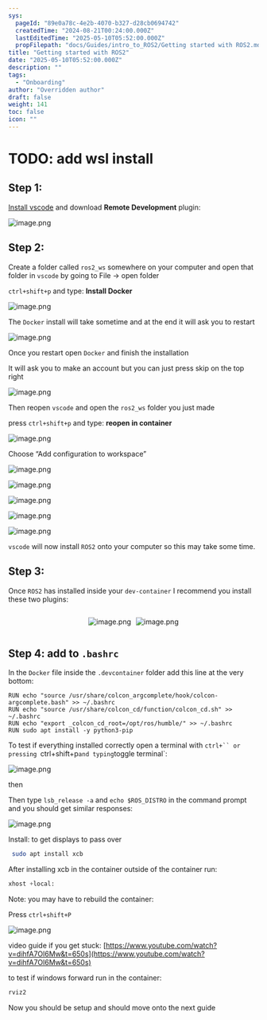 ```yaml
---
sys:
  pageId: "89e0a78c-4e2b-4070-b327-d28cb0694742"
  createdTime: "2024-08-21T00:24:00.000Z"
  lastEditedTime: "2025-05-10T05:52:00.000Z"
  propFilepath: "docs/Guides/intro_to_ROS2/Getting started with ROS2.md"
title: "Getting started with ROS2"
date: "2025-05-10T05:52:00.000Z"
description: ""
tags:
  - "Onboarding"
author: "Overridden author"
draft: false
weight: 141
toc: false
icon: ""
---
```


# TODO: add wsl install

## Step 1:

[Install vscode](https://code.visualstudio.com/download) and download **Remote Development** plugin:

![image.png](https://prod-files-secure.s3.us-west-2.amazonaws.com/d518164a-d88e-44d1-a4ee-3adb3bd8bce0/efb52993-1881-4a40-b95e-6f020334f022/image.png?X-Amz-Algorithm=AWS4-HMAC-SHA256&X-Amz-Content-Sha256=UNSIGNED-PAYLOAD&X-Amz-Credential=ASIAZI2LB466T2G3IXJ2%2F20250603%2Fus-west-2%2Fs3%2Faws4_request&X-Amz-Date=20250603T140957Z&X-Amz-Expires=3600&X-Amz-Security-Token=IQoJb3JpZ2luX2VjED0aCXVzLXdlc3QtMiJIMEYCIQCKyEbXEu5jwCq3d%2BFSANWRVGrQHIQRgSOku9kSklpsqgIhAONR9nxteT5wpz%2FLTciqaDhJ3LLZPyFl0eQUvSJ7us6LKv8DCBYQABoMNjM3NDIzMTgzODA1Igz07L%2BXuYOYw2c916Yq3APJLWFMmxohO7cbHIhGRTaAnrN4q2KRQ2nGAmVdROTdQHxypyATypM6IrU14jnwsTh0PCq4BVvbPe67VuL1MDklE8XVQIDGDIwB7YUTg%2FgYBZK9tqOxHrUx3Als2NNiW78%2BRSC4YU%2Fo7Hz0kQ1JlMAw1NjGBvWfYmigGTBy5bSszvBxLZF4f8H8dXuFmrjd6mrg5OJY1YicQoLUmq5%2B5kx9L09J5YILwwxRjwmFXtXVlZcb7%2FYjlEQq34lNzSA5dhpOF3u3eUJ8GYMwtsCqpg6ZG7V9LUShnkqkzNMNE1gNosAmsUyEFVR7vyPxsNLOMDd1zrgTOVlKUU%2FOFs7mgPeyVRfuhjtX%2FJOhL69JB4QRb%2FiFs3ypOEFeF9WhDhIahSmLPLz8lXtAXO8Xa8Tcc5VG48ExkLoCJ%2ByOsxn7XsEtGqsB%2Fp9vAJ9Myy%2Fcyg90u8fvPQy7hRW7tqaiCMqCiTc9c3nF7x2KOFrGUOE33d5QbEQJEd22wWNv5jwoNXVtZgjaIK485jiArFzeZfKrSayt4BjFXYhuxrfHp0j8QTKKzkpzv7f2dmSGRMI5fLp5CqEngbFTm%2F5MB94kNiMtTw1Pk5i5QqMhbkupLc%2FX7aQuI7MgjRoOjBPK3sgjDzDh5vvBBjqkAUhRX6sfTtIxNYqFy68gBemmQ3tHFB%2B%2FqPbjSfosFFG6ss%2FJd4cJupvfJrHVPDUX7tKtEOzmFbJgH6zLwhl0M%2FsS%2Fulkm%2BBqquycU8lvzjkbrxrbaqh7r10hFzWl8a1e1f6EWKQmsbe8XfONAdz%2BtiD2rTkEoAAeqHAk42QiIaKk%2FeaqXdVox9AiZFy5q6K%2FKxBPbwLANw2GM%2FkotyZnnsRUZvlD&X-Amz-Signature=9e2a012e93a2601fa66cfbc79ce44e4ecd0e3a1fb3f58e03cde0b1dc627509b3&X-Amz-SignedHeaders=host&x-id=GetObject)

## Step 2:

Create a folder called `ros2_ws` somewhere on your computer and open that folder in `vscode` by going to File → open folder 

`ctrl+shift+p` and type: **Install Docker**

![image.png](https://prod-files-secure.s3.us-west-2.amazonaws.com/d518164a-d88e-44d1-a4ee-3adb3bd8bce0/2269dc0e-1cd5-47ff-bceb-c04ad9b2eab0/image.png?X-Amz-Algorithm=AWS4-HMAC-SHA256&X-Amz-Content-Sha256=UNSIGNED-PAYLOAD&X-Amz-Credential=ASIAZI2LB466T2G3IXJ2%2F20250603%2Fus-west-2%2Fs3%2Faws4_request&X-Amz-Date=20250603T140957Z&X-Amz-Expires=3600&X-Amz-Security-Token=IQoJb3JpZ2luX2VjED0aCXVzLXdlc3QtMiJIMEYCIQCKyEbXEu5jwCq3d%2BFSANWRVGrQHIQRgSOku9kSklpsqgIhAONR9nxteT5wpz%2FLTciqaDhJ3LLZPyFl0eQUvSJ7us6LKv8DCBYQABoMNjM3NDIzMTgzODA1Igz07L%2BXuYOYw2c916Yq3APJLWFMmxohO7cbHIhGRTaAnrN4q2KRQ2nGAmVdROTdQHxypyATypM6IrU14jnwsTh0PCq4BVvbPe67VuL1MDklE8XVQIDGDIwB7YUTg%2FgYBZK9tqOxHrUx3Als2NNiW78%2BRSC4YU%2Fo7Hz0kQ1JlMAw1NjGBvWfYmigGTBy5bSszvBxLZF4f8H8dXuFmrjd6mrg5OJY1YicQoLUmq5%2B5kx9L09J5YILwwxRjwmFXtXVlZcb7%2FYjlEQq34lNzSA5dhpOF3u3eUJ8GYMwtsCqpg6ZG7V9LUShnkqkzNMNE1gNosAmsUyEFVR7vyPxsNLOMDd1zrgTOVlKUU%2FOFs7mgPeyVRfuhjtX%2FJOhL69JB4QRb%2FiFs3ypOEFeF9WhDhIahSmLPLz8lXtAXO8Xa8Tcc5VG48ExkLoCJ%2ByOsxn7XsEtGqsB%2Fp9vAJ9Myy%2Fcyg90u8fvPQy7hRW7tqaiCMqCiTc9c3nF7x2KOFrGUOE33d5QbEQJEd22wWNv5jwoNXVtZgjaIK485jiArFzeZfKrSayt4BjFXYhuxrfHp0j8QTKKzkpzv7f2dmSGRMI5fLp5CqEngbFTm%2F5MB94kNiMtTw1Pk5i5QqMhbkupLc%2FX7aQuI7MgjRoOjBPK3sgjDzDh5vvBBjqkAUhRX6sfTtIxNYqFy68gBemmQ3tHFB%2B%2FqPbjSfosFFG6ss%2FJd4cJupvfJrHVPDUX7tKtEOzmFbJgH6zLwhl0M%2FsS%2Fulkm%2BBqquycU8lvzjkbrxrbaqh7r10hFzWl8a1e1f6EWKQmsbe8XfONAdz%2BtiD2rTkEoAAeqHAk42QiIaKk%2FeaqXdVox9AiZFy5q6K%2FKxBPbwLANw2GM%2FkotyZnnsRUZvlD&X-Amz-Signature=8a2fcec55caded1e9aa2d63c6c7013ac3f435af94feedacdf85e2fb5859c370a&X-Amz-SignedHeaders=host&x-id=GetObject)

The `Docker` install will take sometime and at the end it will ask you to restart

![image.png](https://prod-files-secure.s3.us-west-2.amazonaws.com/d518164a-d88e-44d1-a4ee-3adb3bd8bce0/ed233f78-be33-4b1f-b89c-9c346c0e961e/image.png?X-Amz-Algorithm=AWS4-HMAC-SHA256&X-Amz-Content-Sha256=UNSIGNED-PAYLOAD&X-Amz-Credential=ASIAZI2LB466T2G3IXJ2%2F20250603%2Fus-west-2%2Fs3%2Faws4_request&X-Amz-Date=20250603T140957Z&X-Amz-Expires=3600&X-Amz-Security-Token=IQoJb3JpZ2luX2VjED0aCXVzLXdlc3QtMiJIMEYCIQCKyEbXEu5jwCq3d%2BFSANWRVGrQHIQRgSOku9kSklpsqgIhAONR9nxteT5wpz%2FLTciqaDhJ3LLZPyFl0eQUvSJ7us6LKv8DCBYQABoMNjM3NDIzMTgzODA1Igz07L%2BXuYOYw2c916Yq3APJLWFMmxohO7cbHIhGRTaAnrN4q2KRQ2nGAmVdROTdQHxypyATypM6IrU14jnwsTh0PCq4BVvbPe67VuL1MDklE8XVQIDGDIwB7YUTg%2FgYBZK9tqOxHrUx3Als2NNiW78%2BRSC4YU%2Fo7Hz0kQ1JlMAw1NjGBvWfYmigGTBy5bSszvBxLZF4f8H8dXuFmrjd6mrg5OJY1YicQoLUmq5%2B5kx9L09J5YILwwxRjwmFXtXVlZcb7%2FYjlEQq34lNzSA5dhpOF3u3eUJ8GYMwtsCqpg6ZG7V9LUShnkqkzNMNE1gNosAmsUyEFVR7vyPxsNLOMDd1zrgTOVlKUU%2FOFs7mgPeyVRfuhjtX%2FJOhL69JB4QRb%2FiFs3ypOEFeF9WhDhIahSmLPLz8lXtAXO8Xa8Tcc5VG48ExkLoCJ%2ByOsxn7XsEtGqsB%2Fp9vAJ9Myy%2Fcyg90u8fvPQy7hRW7tqaiCMqCiTc9c3nF7x2KOFrGUOE33d5QbEQJEd22wWNv5jwoNXVtZgjaIK485jiArFzeZfKrSayt4BjFXYhuxrfHp0j8QTKKzkpzv7f2dmSGRMI5fLp5CqEngbFTm%2F5MB94kNiMtTw1Pk5i5QqMhbkupLc%2FX7aQuI7MgjRoOjBPK3sgjDzDh5vvBBjqkAUhRX6sfTtIxNYqFy68gBemmQ3tHFB%2B%2FqPbjSfosFFG6ss%2FJd4cJupvfJrHVPDUX7tKtEOzmFbJgH6zLwhl0M%2FsS%2Fulkm%2BBqquycU8lvzjkbrxrbaqh7r10hFzWl8a1e1f6EWKQmsbe8XfONAdz%2BtiD2rTkEoAAeqHAk42QiIaKk%2FeaqXdVox9AiZFy5q6K%2FKxBPbwLANw2GM%2FkotyZnnsRUZvlD&X-Amz-Signature=044aaea8dc77609999f5e8d4a8f35d3ffed3bf27c95dcf92544448d917067689&X-Amz-SignedHeaders=host&x-id=GetObject)

Once you restart open `Docker` and finish the installation

It will ask you to make an account but you can just press skip on the top right

![image.png](https://prod-files-secure.s3.us-west-2.amazonaws.com/d518164a-d88e-44d1-a4ee-3adb3bd8bce0/21010ad9-1659-4fd9-9f59-9932a09b2a3d/image.png?X-Amz-Algorithm=AWS4-HMAC-SHA256&X-Amz-Content-Sha256=UNSIGNED-PAYLOAD&X-Amz-Credential=ASIAZI2LB466T2G3IXJ2%2F20250603%2Fus-west-2%2Fs3%2Faws4_request&X-Amz-Date=20250603T140957Z&X-Amz-Expires=3600&X-Amz-Security-Token=IQoJb3JpZ2luX2VjED0aCXVzLXdlc3QtMiJIMEYCIQCKyEbXEu5jwCq3d%2BFSANWRVGrQHIQRgSOku9kSklpsqgIhAONR9nxteT5wpz%2FLTciqaDhJ3LLZPyFl0eQUvSJ7us6LKv8DCBYQABoMNjM3NDIzMTgzODA1Igz07L%2BXuYOYw2c916Yq3APJLWFMmxohO7cbHIhGRTaAnrN4q2KRQ2nGAmVdROTdQHxypyATypM6IrU14jnwsTh0PCq4BVvbPe67VuL1MDklE8XVQIDGDIwB7YUTg%2FgYBZK9tqOxHrUx3Als2NNiW78%2BRSC4YU%2Fo7Hz0kQ1JlMAw1NjGBvWfYmigGTBy5bSszvBxLZF4f8H8dXuFmrjd6mrg5OJY1YicQoLUmq5%2B5kx9L09J5YILwwxRjwmFXtXVlZcb7%2FYjlEQq34lNzSA5dhpOF3u3eUJ8GYMwtsCqpg6ZG7V9LUShnkqkzNMNE1gNosAmsUyEFVR7vyPxsNLOMDd1zrgTOVlKUU%2FOFs7mgPeyVRfuhjtX%2FJOhL69JB4QRb%2FiFs3ypOEFeF9WhDhIahSmLPLz8lXtAXO8Xa8Tcc5VG48ExkLoCJ%2ByOsxn7XsEtGqsB%2Fp9vAJ9Myy%2Fcyg90u8fvPQy7hRW7tqaiCMqCiTc9c3nF7x2KOFrGUOE33d5QbEQJEd22wWNv5jwoNXVtZgjaIK485jiArFzeZfKrSayt4BjFXYhuxrfHp0j8QTKKzkpzv7f2dmSGRMI5fLp5CqEngbFTm%2F5MB94kNiMtTw1Pk5i5QqMhbkupLc%2FX7aQuI7MgjRoOjBPK3sgjDzDh5vvBBjqkAUhRX6sfTtIxNYqFy68gBemmQ3tHFB%2B%2FqPbjSfosFFG6ss%2FJd4cJupvfJrHVPDUX7tKtEOzmFbJgH6zLwhl0M%2FsS%2Fulkm%2BBqquycU8lvzjkbrxrbaqh7r10hFzWl8a1e1f6EWKQmsbe8XfONAdz%2BtiD2rTkEoAAeqHAk42QiIaKk%2FeaqXdVox9AiZFy5q6K%2FKxBPbwLANw2GM%2FkotyZnnsRUZvlD&X-Amz-Signature=7fff9f5b6fbc80a62addfef522cd4992fab7082532769e27a493467e0f85aba1&X-Amz-SignedHeaders=host&x-id=GetObject)

Then reopen `vscode` and open the `ros2_ws` folder you just made

press `ctrl+shift+p` and type: **reopen in container**

![image.png](https://prod-files-secure.s3.us-west-2.amazonaws.com/d518164a-d88e-44d1-a4ee-3adb3bd8bce0/4e93b8c2-41ad-488c-8095-c74205196118/image.png?X-Amz-Algorithm=AWS4-HMAC-SHA256&X-Amz-Content-Sha256=UNSIGNED-PAYLOAD&X-Amz-Credential=ASIAZI2LB466T2G3IXJ2%2F20250603%2Fus-west-2%2Fs3%2Faws4_request&X-Amz-Date=20250603T140957Z&X-Amz-Expires=3600&X-Amz-Security-Token=IQoJb3JpZ2luX2VjED0aCXVzLXdlc3QtMiJIMEYCIQCKyEbXEu5jwCq3d%2BFSANWRVGrQHIQRgSOku9kSklpsqgIhAONR9nxteT5wpz%2FLTciqaDhJ3LLZPyFl0eQUvSJ7us6LKv8DCBYQABoMNjM3NDIzMTgzODA1Igz07L%2BXuYOYw2c916Yq3APJLWFMmxohO7cbHIhGRTaAnrN4q2KRQ2nGAmVdROTdQHxypyATypM6IrU14jnwsTh0PCq4BVvbPe67VuL1MDklE8XVQIDGDIwB7YUTg%2FgYBZK9tqOxHrUx3Als2NNiW78%2BRSC4YU%2Fo7Hz0kQ1JlMAw1NjGBvWfYmigGTBy5bSszvBxLZF4f8H8dXuFmrjd6mrg5OJY1YicQoLUmq5%2B5kx9L09J5YILwwxRjwmFXtXVlZcb7%2FYjlEQq34lNzSA5dhpOF3u3eUJ8GYMwtsCqpg6ZG7V9LUShnkqkzNMNE1gNosAmsUyEFVR7vyPxsNLOMDd1zrgTOVlKUU%2FOFs7mgPeyVRfuhjtX%2FJOhL69JB4QRb%2FiFs3ypOEFeF9WhDhIahSmLPLz8lXtAXO8Xa8Tcc5VG48ExkLoCJ%2ByOsxn7XsEtGqsB%2Fp9vAJ9Myy%2Fcyg90u8fvPQy7hRW7tqaiCMqCiTc9c3nF7x2KOFrGUOE33d5QbEQJEd22wWNv5jwoNXVtZgjaIK485jiArFzeZfKrSayt4BjFXYhuxrfHp0j8QTKKzkpzv7f2dmSGRMI5fLp5CqEngbFTm%2F5MB94kNiMtTw1Pk5i5QqMhbkupLc%2FX7aQuI7MgjRoOjBPK3sgjDzDh5vvBBjqkAUhRX6sfTtIxNYqFy68gBemmQ3tHFB%2B%2FqPbjSfosFFG6ss%2FJd4cJupvfJrHVPDUX7tKtEOzmFbJgH6zLwhl0M%2FsS%2Fulkm%2BBqquycU8lvzjkbrxrbaqh7r10hFzWl8a1e1f6EWKQmsbe8XfONAdz%2BtiD2rTkEoAAeqHAk42QiIaKk%2FeaqXdVox9AiZFy5q6K%2FKxBPbwLANw2GM%2FkotyZnnsRUZvlD&X-Amz-Signature=4c83cdb86f7a5ec61c8f6a669214c29a289a5f9d9aebd51d6dee9488fbe9ce54&X-Amz-SignedHeaders=host&x-id=GetObject)

Choose “Add configuration to workspace”

![image.png](https://prod-files-secure.s3.us-west-2.amazonaws.com/d518164a-d88e-44d1-a4ee-3adb3bd8bce0/9560b282-5060-4989-ba37-97e7b2c22476/image.png?X-Amz-Algorithm=AWS4-HMAC-SHA256&X-Amz-Content-Sha256=UNSIGNED-PAYLOAD&X-Amz-Credential=ASIAZI2LB466T2G3IXJ2%2F20250603%2Fus-west-2%2Fs3%2Faws4_request&X-Amz-Date=20250603T140957Z&X-Amz-Expires=3600&X-Amz-Security-Token=IQoJb3JpZ2luX2VjED0aCXVzLXdlc3QtMiJIMEYCIQCKyEbXEu5jwCq3d%2BFSANWRVGrQHIQRgSOku9kSklpsqgIhAONR9nxteT5wpz%2FLTciqaDhJ3LLZPyFl0eQUvSJ7us6LKv8DCBYQABoMNjM3NDIzMTgzODA1Igz07L%2BXuYOYw2c916Yq3APJLWFMmxohO7cbHIhGRTaAnrN4q2KRQ2nGAmVdROTdQHxypyATypM6IrU14jnwsTh0PCq4BVvbPe67VuL1MDklE8XVQIDGDIwB7YUTg%2FgYBZK9tqOxHrUx3Als2NNiW78%2BRSC4YU%2Fo7Hz0kQ1JlMAw1NjGBvWfYmigGTBy5bSszvBxLZF4f8H8dXuFmrjd6mrg5OJY1YicQoLUmq5%2B5kx9L09J5YILwwxRjwmFXtXVlZcb7%2FYjlEQq34lNzSA5dhpOF3u3eUJ8GYMwtsCqpg6ZG7V9LUShnkqkzNMNE1gNosAmsUyEFVR7vyPxsNLOMDd1zrgTOVlKUU%2FOFs7mgPeyVRfuhjtX%2FJOhL69JB4QRb%2FiFs3ypOEFeF9WhDhIahSmLPLz8lXtAXO8Xa8Tcc5VG48ExkLoCJ%2ByOsxn7XsEtGqsB%2Fp9vAJ9Myy%2Fcyg90u8fvPQy7hRW7tqaiCMqCiTc9c3nF7x2KOFrGUOE33d5QbEQJEd22wWNv5jwoNXVtZgjaIK485jiArFzeZfKrSayt4BjFXYhuxrfHp0j8QTKKzkpzv7f2dmSGRMI5fLp5CqEngbFTm%2F5MB94kNiMtTw1Pk5i5QqMhbkupLc%2FX7aQuI7MgjRoOjBPK3sgjDzDh5vvBBjqkAUhRX6sfTtIxNYqFy68gBemmQ3tHFB%2B%2FqPbjSfosFFG6ss%2FJd4cJupvfJrHVPDUX7tKtEOzmFbJgH6zLwhl0M%2FsS%2Fulkm%2BBqquycU8lvzjkbrxrbaqh7r10hFzWl8a1e1f6EWKQmsbe8XfONAdz%2BtiD2rTkEoAAeqHAk42QiIaKk%2FeaqXdVox9AiZFy5q6K%2FKxBPbwLANw2GM%2FkotyZnnsRUZvlD&X-Amz-Signature=e020dab2edbdb1c7d7568c2b1a4518bc573bde4360587544171a95bc5db50d7c&X-Amz-SignedHeaders=host&x-id=GetObject)

![image.png](https://prod-files-secure.s3.us-west-2.amazonaws.com/d518164a-d88e-44d1-a4ee-3adb3bd8bce0/2ee63f81-886b-48e8-a553-dc6e5eac99e4/image.png?X-Amz-Algorithm=AWS4-HMAC-SHA256&X-Amz-Content-Sha256=UNSIGNED-PAYLOAD&X-Amz-Credential=ASIAZI2LB466T2G3IXJ2%2F20250603%2Fus-west-2%2Fs3%2Faws4_request&X-Amz-Date=20250603T140957Z&X-Amz-Expires=3600&X-Amz-Security-Token=IQoJb3JpZ2luX2VjED0aCXVzLXdlc3QtMiJIMEYCIQCKyEbXEu5jwCq3d%2BFSANWRVGrQHIQRgSOku9kSklpsqgIhAONR9nxteT5wpz%2FLTciqaDhJ3LLZPyFl0eQUvSJ7us6LKv8DCBYQABoMNjM3NDIzMTgzODA1Igz07L%2BXuYOYw2c916Yq3APJLWFMmxohO7cbHIhGRTaAnrN4q2KRQ2nGAmVdROTdQHxypyATypM6IrU14jnwsTh0PCq4BVvbPe67VuL1MDklE8XVQIDGDIwB7YUTg%2FgYBZK9tqOxHrUx3Als2NNiW78%2BRSC4YU%2Fo7Hz0kQ1JlMAw1NjGBvWfYmigGTBy5bSszvBxLZF4f8H8dXuFmrjd6mrg5OJY1YicQoLUmq5%2B5kx9L09J5YILwwxRjwmFXtXVlZcb7%2FYjlEQq34lNzSA5dhpOF3u3eUJ8GYMwtsCqpg6ZG7V9LUShnkqkzNMNE1gNosAmsUyEFVR7vyPxsNLOMDd1zrgTOVlKUU%2FOFs7mgPeyVRfuhjtX%2FJOhL69JB4QRb%2FiFs3ypOEFeF9WhDhIahSmLPLz8lXtAXO8Xa8Tcc5VG48ExkLoCJ%2ByOsxn7XsEtGqsB%2Fp9vAJ9Myy%2Fcyg90u8fvPQy7hRW7tqaiCMqCiTc9c3nF7x2KOFrGUOE33d5QbEQJEd22wWNv5jwoNXVtZgjaIK485jiArFzeZfKrSayt4BjFXYhuxrfHp0j8QTKKzkpzv7f2dmSGRMI5fLp5CqEngbFTm%2F5MB94kNiMtTw1Pk5i5QqMhbkupLc%2FX7aQuI7MgjRoOjBPK3sgjDzDh5vvBBjqkAUhRX6sfTtIxNYqFy68gBemmQ3tHFB%2B%2FqPbjSfosFFG6ss%2FJd4cJupvfJrHVPDUX7tKtEOzmFbJgH6zLwhl0M%2FsS%2Fulkm%2BBqquycU8lvzjkbrxrbaqh7r10hFzWl8a1e1f6EWKQmsbe8XfONAdz%2BtiD2rTkEoAAeqHAk42QiIaKk%2FeaqXdVox9AiZFy5q6K%2FKxBPbwLANw2GM%2FkotyZnnsRUZvlD&X-Amz-Signature=df9ce75e036ee3a8cb3bbde332c42cb8d652c662e5f160466dc2e5f8b9e7c23d&X-Amz-SignedHeaders=host&x-id=GetObject)

![image.png](https://prod-files-secure.s3.us-west-2.amazonaws.com/d518164a-d88e-44d1-a4ee-3adb3bd8bce0/ae1580b2-b048-407e-aed9-b584224a7a04/image.png?X-Amz-Algorithm=AWS4-HMAC-SHA256&X-Amz-Content-Sha256=UNSIGNED-PAYLOAD&X-Amz-Credential=ASIAZI2LB466T2G3IXJ2%2F20250603%2Fus-west-2%2Fs3%2Faws4_request&X-Amz-Date=20250603T140957Z&X-Amz-Expires=3600&X-Amz-Security-Token=IQoJb3JpZ2luX2VjED0aCXVzLXdlc3QtMiJIMEYCIQCKyEbXEu5jwCq3d%2BFSANWRVGrQHIQRgSOku9kSklpsqgIhAONR9nxteT5wpz%2FLTciqaDhJ3LLZPyFl0eQUvSJ7us6LKv8DCBYQABoMNjM3NDIzMTgzODA1Igz07L%2BXuYOYw2c916Yq3APJLWFMmxohO7cbHIhGRTaAnrN4q2KRQ2nGAmVdROTdQHxypyATypM6IrU14jnwsTh0PCq4BVvbPe67VuL1MDklE8XVQIDGDIwB7YUTg%2FgYBZK9tqOxHrUx3Als2NNiW78%2BRSC4YU%2Fo7Hz0kQ1JlMAw1NjGBvWfYmigGTBy5bSszvBxLZF4f8H8dXuFmrjd6mrg5OJY1YicQoLUmq5%2B5kx9L09J5YILwwxRjwmFXtXVlZcb7%2FYjlEQq34lNzSA5dhpOF3u3eUJ8GYMwtsCqpg6ZG7V9LUShnkqkzNMNE1gNosAmsUyEFVR7vyPxsNLOMDd1zrgTOVlKUU%2FOFs7mgPeyVRfuhjtX%2FJOhL69JB4QRb%2FiFs3ypOEFeF9WhDhIahSmLPLz8lXtAXO8Xa8Tcc5VG48ExkLoCJ%2ByOsxn7XsEtGqsB%2Fp9vAJ9Myy%2Fcyg90u8fvPQy7hRW7tqaiCMqCiTc9c3nF7x2KOFrGUOE33d5QbEQJEd22wWNv5jwoNXVtZgjaIK485jiArFzeZfKrSayt4BjFXYhuxrfHp0j8QTKKzkpzv7f2dmSGRMI5fLp5CqEngbFTm%2F5MB94kNiMtTw1Pk5i5QqMhbkupLc%2FX7aQuI7MgjRoOjBPK3sgjDzDh5vvBBjqkAUhRX6sfTtIxNYqFy68gBemmQ3tHFB%2B%2FqPbjSfosFFG6ss%2FJd4cJupvfJrHVPDUX7tKtEOzmFbJgH6zLwhl0M%2FsS%2Fulkm%2BBqquycU8lvzjkbrxrbaqh7r10hFzWl8a1e1f6EWKQmsbe8XfONAdz%2BtiD2rTkEoAAeqHAk42QiIaKk%2FeaqXdVox9AiZFy5q6K%2FKxBPbwLANw2GM%2FkotyZnnsRUZvlD&X-Amz-Signature=4fce139fa2ea3456f58b117138b68890eb153f2ab18f65826bc9dfbf4ecd4763&X-Amz-SignedHeaders=host&x-id=GetObject)

![image.png](https://prod-files-secure.s3.us-west-2.amazonaws.com/d518164a-d88e-44d1-a4ee-3adb3bd8bce0/53255b28-f75e-430f-b9e3-c0ac8577e42b/image.png?X-Amz-Algorithm=AWS4-HMAC-SHA256&X-Amz-Content-Sha256=UNSIGNED-PAYLOAD&X-Amz-Credential=ASIAZI2LB466T2G3IXJ2%2F20250603%2Fus-west-2%2Fs3%2Faws4_request&X-Amz-Date=20250603T140957Z&X-Amz-Expires=3600&X-Amz-Security-Token=IQoJb3JpZ2luX2VjED0aCXVzLXdlc3QtMiJIMEYCIQCKyEbXEu5jwCq3d%2BFSANWRVGrQHIQRgSOku9kSklpsqgIhAONR9nxteT5wpz%2FLTciqaDhJ3LLZPyFl0eQUvSJ7us6LKv8DCBYQABoMNjM3NDIzMTgzODA1Igz07L%2BXuYOYw2c916Yq3APJLWFMmxohO7cbHIhGRTaAnrN4q2KRQ2nGAmVdROTdQHxypyATypM6IrU14jnwsTh0PCq4BVvbPe67VuL1MDklE8XVQIDGDIwB7YUTg%2FgYBZK9tqOxHrUx3Als2NNiW78%2BRSC4YU%2Fo7Hz0kQ1JlMAw1NjGBvWfYmigGTBy5bSszvBxLZF4f8H8dXuFmrjd6mrg5OJY1YicQoLUmq5%2B5kx9L09J5YILwwxRjwmFXtXVlZcb7%2FYjlEQq34lNzSA5dhpOF3u3eUJ8GYMwtsCqpg6ZG7V9LUShnkqkzNMNE1gNosAmsUyEFVR7vyPxsNLOMDd1zrgTOVlKUU%2FOFs7mgPeyVRfuhjtX%2FJOhL69JB4QRb%2FiFs3ypOEFeF9WhDhIahSmLPLz8lXtAXO8Xa8Tcc5VG48ExkLoCJ%2ByOsxn7XsEtGqsB%2Fp9vAJ9Myy%2Fcyg90u8fvPQy7hRW7tqaiCMqCiTc9c3nF7x2KOFrGUOE33d5QbEQJEd22wWNv5jwoNXVtZgjaIK485jiArFzeZfKrSayt4BjFXYhuxrfHp0j8QTKKzkpzv7f2dmSGRMI5fLp5CqEngbFTm%2F5MB94kNiMtTw1Pk5i5QqMhbkupLc%2FX7aQuI7MgjRoOjBPK3sgjDzDh5vvBBjqkAUhRX6sfTtIxNYqFy68gBemmQ3tHFB%2B%2FqPbjSfosFFG6ss%2FJd4cJupvfJrHVPDUX7tKtEOzmFbJgH6zLwhl0M%2FsS%2Fulkm%2BBqquycU8lvzjkbrxrbaqh7r10hFzWl8a1e1f6EWKQmsbe8XfONAdz%2BtiD2rTkEoAAeqHAk42QiIaKk%2FeaqXdVox9AiZFy5q6K%2FKxBPbwLANw2GM%2FkotyZnnsRUZvlD&X-Amz-Signature=43afcf102f628f468a4ac4986105347bc5c370da0d79cb0cb04815bbf8d55e18&X-Amz-SignedHeaders=host&x-id=GetObject)

![image.png](https://prod-files-secure.s3.us-west-2.amazonaws.com/d518164a-d88e-44d1-a4ee-3adb3bd8bce0/7c562767-5af9-4ffb-97d1-327bcdf4ee00/image.png?X-Amz-Algorithm=AWS4-HMAC-SHA256&X-Amz-Content-Sha256=UNSIGNED-PAYLOAD&X-Amz-Credential=ASIAZI2LB466T2G3IXJ2%2F20250603%2Fus-west-2%2Fs3%2Faws4_request&X-Amz-Date=20250603T140957Z&X-Amz-Expires=3600&X-Amz-Security-Token=IQoJb3JpZ2luX2VjED0aCXVzLXdlc3QtMiJIMEYCIQCKyEbXEu5jwCq3d%2BFSANWRVGrQHIQRgSOku9kSklpsqgIhAONR9nxteT5wpz%2FLTciqaDhJ3LLZPyFl0eQUvSJ7us6LKv8DCBYQABoMNjM3NDIzMTgzODA1Igz07L%2BXuYOYw2c916Yq3APJLWFMmxohO7cbHIhGRTaAnrN4q2KRQ2nGAmVdROTdQHxypyATypM6IrU14jnwsTh0PCq4BVvbPe67VuL1MDklE8XVQIDGDIwB7YUTg%2FgYBZK9tqOxHrUx3Als2NNiW78%2BRSC4YU%2Fo7Hz0kQ1JlMAw1NjGBvWfYmigGTBy5bSszvBxLZF4f8H8dXuFmrjd6mrg5OJY1YicQoLUmq5%2B5kx9L09J5YILwwxRjwmFXtXVlZcb7%2FYjlEQq34lNzSA5dhpOF3u3eUJ8GYMwtsCqpg6ZG7V9LUShnkqkzNMNE1gNosAmsUyEFVR7vyPxsNLOMDd1zrgTOVlKUU%2FOFs7mgPeyVRfuhjtX%2FJOhL69JB4QRb%2FiFs3ypOEFeF9WhDhIahSmLPLz8lXtAXO8Xa8Tcc5VG48ExkLoCJ%2ByOsxn7XsEtGqsB%2Fp9vAJ9Myy%2Fcyg90u8fvPQy7hRW7tqaiCMqCiTc9c3nF7x2KOFrGUOE33d5QbEQJEd22wWNv5jwoNXVtZgjaIK485jiArFzeZfKrSayt4BjFXYhuxrfHp0j8QTKKzkpzv7f2dmSGRMI5fLp5CqEngbFTm%2F5MB94kNiMtTw1Pk5i5QqMhbkupLc%2FX7aQuI7MgjRoOjBPK3sgjDzDh5vvBBjqkAUhRX6sfTtIxNYqFy68gBemmQ3tHFB%2B%2FqPbjSfosFFG6ss%2FJd4cJupvfJrHVPDUX7tKtEOzmFbJgH6zLwhl0M%2FsS%2Fulkm%2BBqquycU8lvzjkbrxrbaqh7r10hFzWl8a1e1f6EWKQmsbe8XfONAdz%2BtiD2rTkEoAAeqHAk42QiIaKk%2FeaqXdVox9AiZFy5q6K%2FKxBPbwLANw2GM%2FkotyZnnsRUZvlD&X-Amz-Signature=8c375edd0244c2cf1b626beea57226ed37a2b254750f988e73cadd5cf2399dec&X-Amz-SignedHeaders=host&x-id=GetObject)

`vscode` will now install `ROS2` onto your computer so this may take some time.

## Step 3:

Once `ROS2` has installed inside your `dev-container` I recommend you install these two plugins:

<div style="display: flex;flex-direction: row; column-gap:10px; max-width: 630px;justify-content: center;">
<div>

![image.png](https://prod-files-secure.s3.us-west-2.amazonaws.com/d518164a-d88e-44d1-a4ee-3adb3bd8bce0/3fc3d550-5a54-4ba1-ba6b-faa01cdb7369/image.png?X-Amz-Algorithm=AWS4-HMAC-SHA256&X-Amz-Content-Sha256=UNSIGNED-PAYLOAD&X-Amz-Credential=ASIAZI2LB4664CZXYKWU%2F20250603%2Fus-west-2%2Fs3%2Faws4_request&X-Amz-Date=20250603T141002Z&X-Amz-Expires=3600&X-Amz-Security-Token=IQoJb3JpZ2luX2VjED0aCXVzLXdlc3QtMiJHMEUCIFW3WDKW0ZajoSCwm02%2BWrw0RsOHSruKkUxD%2FaMTlrLXAiEAjo0FI5n83U61u3o6yR0US8toy4LI0pDtgLITQz9%2Bpvsq%2FwMIFhAAGgw2Mzc0MjMxODM4MDUiDAffraoZ0y6eMZfdWCrcA2HqZTKZU5bjjOmXFqyqx0EKS4apsDWSoacJDeyhXwvfovYXWYV4N5K36lHBr0gc0YVoyIImar5aFLP1a9L9vBxXS2bs9b47hQgoiIT5Z3NxYe3a%2BF%2BYWSax5GAyQ%2B7QpdRZFHsZNrsw6xGU4%2BNFxt4IG8oJerTjjiBwx3XCPDveHpcCwcyCovrtXpFWYGQhLVQc5Tbl1fxYcg31N%2FMTWJvH74S%2FvKfOiMrGfP6i9D0zijuiZpz8ha4%2BQq5n4Dn2p9Wwb%2FnhRh97dHbPWh5eUjW%2FQeEvu81MKt4j6AagyYceatAWYQB3oQNHaGdV%2B4CKXoeUy0h7MXxaRXLBfCDpGhF8tZfrwX82dh10E4%2FQR%2FcfOCnc1SURWdNai6Y9YNGBDjQ2CT%2BnPhrEeRhdEOT%2Ff2JLST8kj7MO97Kr3hMlvmI9qv8mLflVCd4q0GsN8yI0T5GqQU6iDj1xkFd0DKKea7zOyLgLhFze4HYCYZRXQSmMXCOwlZ9Y1p0XiPVbFXBQyFh9WKKoARrmd8QC0zZ0AmoabvEFzYNbPd8IoDH8j5ECT4Ayt2J%2Fftk8SYqxQCMmf8QOOtCm6RSUF3ih65YxXs6cm70gCsq2QF73Cf1X04CTerSiMKtxbdu%2B3LQJMMvm%2B8EGOqUBF5isstdaq88roZ%2F1%2B1Px34KYz4aZkBks%2BA8ZV4i%2F9V4bVtgnd4cBdcPPJB4qDYSF4YxxaAmF%2F8qS4YH9TrcuaNBbvhrraEibwsgB%2ByY9qSBKLYC%2B09jobRQ0jMQontX0bQR8dRKK8coqomTJJZVRAVutDYna1vJtlNkxn4bv0htZ4vgCpHm3lx8Hk8ajzavgSiFcOjHHZwDE3KKDS%2BvYZUzcwqOH&X-Amz-Signature=f0d2cce214faed4ad71c3852063188c9e8f43f28f24fafeb14370da6c9a18195&X-Amz-SignedHeaders=host&x-id=GetObject)

</div>
<div>

![image.png](https://prod-files-secure.s3.us-west-2.amazonaws.com/d518164a-d88e-44d1-a4ee-3adb3bd8bce0/d994cc66-13c2-4093-a5a3-f84cf4601a82/image.png?X-Amz-Algorithm=AWS4-HMAC-SHA256&X-Amz-Content-Sha256=UNSIGNED-PAYLOAD&X-Amz-Credential=ASIAZI2LB466ZFMNAOWZ%2F20250603%2Fus-west-2%2Fs3%2Faws4_request&X-Amz-Date=20250603T141003Z&X-Amz-Expires=3600&X-Amz-Security-Token=IQoJb3JpZ2luX2VjED0aCXVzLXdlc3QtMiJGMEQCIAjuB7wVWI8YYZ1t%2FOoIH12kUzV4uXeb5hTlSTuk814RAiAeai%2BvjpEeOiVkYgflhytU%2B6homldsFmz2jzX5hXs3USr%2FAwgWEAAaDDYzNzQyMzE4MzgwNSIMsDolm9I%2Fq97NHetdKtwDy0pP5sFLndW9%2Fi2FI5gnnD7zk2%2Bfc1efq43nhfZnTdBl3PAlz2G2sI38oUSKoj8Mx4QjU0GdAxmOO64cWn7aZu3%2BoTwkKn%2BEhE7XofHeLbRdPLKkaohofLYIavooIzUc2ptgx0vSkaM%2BLBMhFalbeN1je4K517S3HL%2FOAGaInmU48mBT%2FQ%2FaelEdQpfJySXy8s7GI7%2B9pjQp2%2BKIKyGei13YY5Zkovu3adn2BWQVUCHAMxXpq45Y5iGcxRmFFMP8Fv4pVFeVDoBNoZQerHfnUDXSNOgmi2iM34zBnp0GDmSHIvJiGNRoKN3ObYaN3Ovf5ZF0ehbUquXxCr%2BBM%2FN%2Bunz8rKV%2BpJKL4QGouem%2BA4qenB4zapehfXW5P9DCKnDYIrBop305Z%2BRHtMTNDWeCYkvor4erKSWLWVJHwE1CXiMiPlBkJOsqQkecJ0T15sNII7V474aaqztsK4T8lM2aD9ZYurjRzIP0tf9ggajR%2FkryXZ1cSmP3%2FEjv%2FRfc9O6L3Stml9JQ1VxVQrbhRbZQ6yXvlP8kr8fX4IUpFZfRN2u7Ica8c4enxYTBuGRmLFf8%2FAqvTJV2nQYn5l%2BpY4LffhK2ljo%2F040%2FFrFGi%2BU2NCOdnbRnr2C3bRu%2Fgxwwy%2Bf7wQY6pgGGahjua2ogwgZCKI8utxiO7xz74hK%2BrB0kkSbQk68ACRo9DH%2BM3Qqk4GDB72ySSBZs9iT5lYSuK5ZuWNT2ZvKAYxMioWTIjPkDoYL03bmbJifJWaPObTuad08%2FkF5fvPLQDtvIrsVKj0OyVdJHV07uTXwqYc76XfV%2BsusDMIew3arC34gCZqHIhSV1m55xL%2B1ofT%2ByVvAMt5dA1blrzk4FgnOQuruA&X-Amz-Signature=4941a7454d1cc6110b8c3a72f470843d667401929e2d909b26ae48eacc068245&X-Amz-SignedHeaders=host&x-id=GetObject)

</div>
</div>

## Step 4: add to `.bashrc`

In the `Docker` file inside the `.devcontainer` folder add this line at the very bottom: 

```docker
RUN echo "source /usr/share/colcon_argcomplete/hook/colcon-argcomplete.bash" >> ~/.bashrc
RUN echo "source /usr/share/colcon_cd/function/colcon_cd.sh" >> ~/.bashrc
RUN echo "export _colcon_cd_root=/opt/ros/humble/" >> ~/.bashrc
RUN sudo apt install -y python3-pip 
```

To test if everything installed correctly open a terminal with `ctrl+`` or pressing `ctrl+shift+p` and typing `toggle terminal`:

![image.png](https://prod-files-secure.s3.us-west-2.amazonaws.com/d518164a-d88e-44d1-a4ee-3adb3bd8bce0/6a4943d8-b04e-4c02-9a58-775f3384d1a5/image.png?X-Amz-Algorithm=AWS4-HMAC-SHA256&X-Amz-Content-Sha256=UNSIGNED-PAYLOAD&X-Amz-Credential=ASIAZI2LB466T2G3IXJ2%2F20250603%2Fus-west-2%2Fs3%2Faws4_request&X-Amz-Date=20250603T140957Z&X-Amz-Expires=3600&X-Amz-Security-Token=IQoJb3JpZ2luX2VjED0aCXVzLXdlc3QtMiJIMEYCIQCKyEbXEu5jwCq3d%2BFSANWRVGrQHIQRgSOku9kSklpsqgIhAONR9nxteT5wpz%2FLTciqaDhJ3LLZPyFl0eQUvSJ7us6LKv8DCBYQABoMNjM3NDIzMTgzODA1Igz07L%2BXuYOYw2c916Yq3APJLWFMmxohO7cbHIhGRTaAnrN4q2KRQ2nGAmVdROTdQHxypyATypM6IrU14jnwsTh0PCq4BVvbPe67VuL1MDklE8XVQIDGDIwB7YUTg%2FgYBZK9tqOxHrUx3Als2NNiW78%2BRSC4YU%2Fo7Hz0kQ1JlMAw1NjGBvWfYmigGTBy5bSszvBxLZF4f8H8dXuFmrjd6mrg5OJY1YicQoLUmq5%2B5kx9L09J5YILwwxRjwmFXtXVlZcb7%2FYjlEQq34lNzSA5dhpOF3u3eUJ8GYMwtsCqpg6ZG7V9LUShnkqkzNMNE1gNosAmsUyEFVR7vyPxsNLOMDd1zrgTOVlKUU%2FOFs7mgPeyVRfuhjtX%2FJOhL69JB4QRb%2FiFs3ypOEFeF9WhDhIahSmLPLz8lXtAXO8Xa8Tcc5VG48ExkLoCJ%2ByOsxn7XsEtGqsB%2Fp9vAJ9Myy%2Fcyg90u8fvPQy7hRW7tqaiCMqCiTc9c3nF7x2KOFrGUOE33d5QbEQJEd22wWNv5jwoNXVtZgjaIK485jiArFzeZfKrSayt4BjFXYhuxrfHp0j8QTKKzkpzv7f2dmSGRMI5fLp5CqEngbFTm%2F5MB94kNiMtTw1Pk5i5QqMhbkupLc%2FX7aQuI7MgjRoOjBPK3sgjDzDh5vvBBjqkAUhRX6sfTtIxNYqFy68gBemmQ3tHFB%2B%2FqPbjSfosFFG6ss%2FJd4cJupvfJrHVPDUX7tKtEOzmFbJgH6zLwhl0M%2FsS%2Fulkm%2BBqquycU8lvzjkbrxrbaqh7r10hFzWl8a1e1f6EWKQmsbe8XfONAdz%2BtiD2rTkEoAAeqHAk42QiIaKk%2FeaqXdVox9AiZFy5q6K%2FKxBPbwLANw2GM%2FkotyZnnsRUZvlD&X-Amz-Signature=b3313ef4fc5806f0a9921d9d47a827b7358c720c6e0514f891675ea0a06b4c6e&X-Amz-SignedHeaders=host&x-id=GetObject)

then 

Then type `lsb_release -a` and `echo $ROS_DISTRO` in the command prompt and you should get similar responses:

![image.png](https://prod-files-secure.s3.us-west-2.amazonaws.com/d518164a-d88e-44d1-a4ee-3adb3bd8bce0/3e635dec-a805-4e85-8b9e-d000e5b71a4e/image.png?X-Amz-Algorithm=AWS4-HMAC-SHA256&X-Amz-Content-Sha256=UNSIGNED-PAYLOAD&X-Amz-Credential=ASIAZI2LB466T2G3IXJ2%2F20250603%2Fus-west-2%2Fs3%2Faws4_request&X-Amz-Date=20250603T140957Z&X-Amz-Expires=3600&X-Amz-Security-Token=IQoJb3JpZ2luX2VjED0aCXVzLXdlc3QtMiJIMEYCIQCKyEbXEu5jwCq3d%2BFSANWRVGrQHIQRgSOku9kSklpsqgIhAONR9nxteT5wpz%2FLTciqaDhJ3LLZPyFl0eQUvSJ7us6LKv8DCBYQABoMNjM3NDIzMTgzODA1Igz07L%2BXuYOYw2c916Yq3APJLWFMmxohO7cbHIhGRTaAnrN4q2KRQ2nGAmVdROTdQHxypyATypM6IrU14jnwsTh0PCq4BVvbPe67VuL1MDklE8XVQIDGDIwB7YUTg%2FgYBZK9tqOxHrUx3Als2NNiW78%2BRSC4YU%2Fo7Hz0kQ1JlMAw1NjGBvWfYmigGTBy5bSszvBxLZF4f8H8dXuFmrjd6mrg5OJY1YicQoLUmq5%2B5kx9L09J5YILwwxRjwmFXtXVlZcb7%2FYjlEQq34lNzSA5dhpOF3u3eUJ8GYMwtsCqpg6ZG7V9LUShnkqkzNMNE1gNosAmsUyEFVR7vyPxsNLOMDd1zrgTOVlKUU%2FOFs7mgPeyVRfuhjtX%2FJOhL69JB4QRb%2FiFs3ypOEFeF9WhDhIahSmLPLz8lXtAXO8Xa8Tcc5VG48ExkLoCJ%2ByOsxn7XsEtGqsB%2Fp9vAJ9Myy%2Fcyg90u8fvPQy7hRW7tqaiCMqCiTc9c3nF7x2KOFrGUOE33d5QbEQJEd22wWNv5jwoNXVtZgjaIK485jiArFzeZfKrSayt4BjFXYhuxrfHp0j8QTKKzkpzv7f2dmSGRMI5fLp5CqEngbFTm%2F5MB94kNiMtTw1Pk5i5QqMhbkupLc%2FX7aQuI7MgjRoOjBPK3sgjDzDh5vvBBjqkAUhRX6sfTtIxNYqFy68gBemmQ3tHFB%2B%2FqPbjSfosFFG6ss%2FJd4cJupvfJrHVPDUX7tKtEOzmFbJgH6zLwhl0M%2FsS%2Fulkm%2BBqquycU8lvzjkbrxrbaqh7r10hFzWl8a1e1f6EWKQmsbe8XfONAdz%2BtiD2rTkEoAAeqHAk42QiIaKk%2FeaqXdVox9AiZFy5q6K%2FKxBPbwLANw2GM%2FkotyZnnsRUZvlD&X-Amz-Signature=885c98ef1d6257d76a53c65fed59752997be4ab7711161963fd49ced5cb1892b&X-Amz-SignedHeaders=host&x-id=GetObject)

Install:  to get displays to pass over

```bash
 sudo apt install xcb
```

After installing xcb in the container outside of the container run:

```python
xhost +local:
```

Note: you may have to rebuild the container:

Press `ctrl+shift+P`

![image.png](https://prod-files-secure.s3.us-west-2.amazonaws.com/d518164a-d88e-44d1-a4ee-3adb3bd8bce0/6c2be660-2618-4c38-9c26-53554f7a0b7b/image.png?X-Amz-Algorithm=AWS4-HMAC-SHA256&X-Amz-Content-Sha256=UNSIGNED-PAYLOAD&X-Amz-Credential=ASIAZI2LB466T2G3IXJ2%2F20250603%2Fus-west-2%2Fs3%2Faws4_request&X-Amz-Date=20250603T140957Z&X-Amz-Expires=3600&X-Amz-Security-Token=IQoJb3JpZ2luX2VjED0aCXVzLXdlc3QtMiJIMEYCIQCKyEbXEu5jwCq3d%2BFSANWRVGrQHIQRgSOku9kSklpsqgIhAONR9nxteT5wpz%2FLTciqaDhJ3LLZPyFl0eQUvSJ7us6LKv8DCBYQABoMNjM3NDIzMTgzODA1Igz07L%2BXuYOYw2c916Yq3APJLWFMmxohO7cbHIhGRTaAnrN4q2KRQ2nGAmVdROTdQHxypyATypM6IrU14jnwsTh0PCq4BVvbPe67VuL1MDklE8XVQIDGDIwB7YUTg%2FgYBZK9tqOxHrUx3Als2NNiW78%2BRSC4YU%2Fo7Hz0kQ1JlMAw1NjGBvWfYmigGTBy5bSszvBxLZF4f8H8dXuFmrjd6mrg5OJY1YicQoLUmq5%2B5kx9L09J5YILwwxRjwmFXtXVlZcb7%2FYjlEQq34lNzSA5dhpOF3u3eUJ8GYMwtsCqpg6ZG7V9LUShnkqkzNMNE1gNosAmsUyEFVR7vyPxsNLOMDd1zrgTOVlKUU%2FOFs7mgPeyVRfuhjtX%2FJOhL69JB4QRb%2FiFs3ypOEFeF9WhDhIahSmLPLz8lXtAXO8Xa8Tcc5VG48ExkLoCJ%2ByOsxn7XsEtGqsB%2Fp9vAJ9Myy%2Fcyg90u8fvPQy7hRW7tqaiCMqCiTc9c3nF7x2KOFrGUOE33d5QbEQJEd22wWNv5jwoNXVtZgjaIK485jiArFzeZfKrSayt4BjFXYhuxrfHp0j8QTKKzkpzv7f2dmSGRMI5fLp5CqEngbFTm%2F5MB94kNiMtTw1Pk5i5QqMhbkupLc%2FX7aQuI7MgjRoOjBPK3sgjDzDh5vvBBjqkAUhRX6sfTtIxNYqFy68gBemmQ3tHFB%2B%2FqPbjSfosFFG6ss%2FJd4cJupvfJrHVPDUX7tKtEOzmFbJgH6zLwhl0M%2FsS%2Fulkm%2BBqquycU8lvzjkbrxrbaqh7r10hFzWl8a1e1f6EWKQmsbe8XfONAdz%2BtiD2rTkEoAAeqHAk42QiIaKk%2FeaqXdVox9AiZFy5q6K%2FKxBPbwLANw2GM%2FkotyZnnsRUZvlD&X-Amz-Signature=28aeda2acc48d4908b5c7f79e9bcbf027514927f39dabf1c0decc35f120f80b7&X-Amz-SignedHeaders=host&x-id=GetObject)

video guide if you get stuck: [https://www.youtube.com/watch?v=dihfA7Ol6Mw&t=650s](https://www.youtube.com/watch?v=dihfA7Ol6Mw&t=650s)

to test if windows forward run in the container:

```bash
rviz2
```

Now you should be setup and should move onto the next guide 
